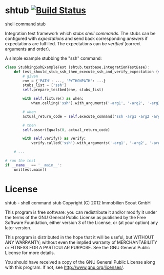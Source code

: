 shtub [![Build Status](https://secure.travis-ci.org/yadt/shtub.png?branch=master)](http://travis-ci.org/yadt/shtub)
=====

shell command stub

Integration test framework which *stubs shell commands*.
The stubs can be configured with *expectations* and send back corresponding
*answers* if expectations are fulfilled. The expectations can be *verified*
(correct arguments and order).


 A simple example stubbing the "ssh" command:
```python
class StubbingSshExampleTest (shtub.testbase.IntegrationTestBase):
    def test_should_stub_ssh_then_execute_ssh_and_verify_expectation (self):
        # given
        env = {'PATH': ..., 'PYTHONPATH': ...}
        stubs_list = ['ssh']
        self.prepare_testbed(env, stubs_list)

        with self.fixture() as when:
            when.calling('ssh').with_arguments('-arg1', '-arg2', '-arg3').then_return(0)

        # when
        actual_return_code = self.execute_command('ssh -arg1 -arg2 -arg3')

        # then
        self.assertEquals(0, actual_return_code)

        with self.verify() as verify:
            verify.called('ssh').with_arguments('-arg1', '-arg2', '-arg3')

    # ...

# run the test
if __name__ == '__main__':
    unittest.main()
```

License
=======

shtub - shell command stub
Copyright (C) 2012 Immobilien Scout GmbH

This program is free software: you can redistribute it and/or modify
it under the terms of the GNU General Public License as published by
the Free Software Foundation, either version 3 of the License, or
(at your option) any later version.

This program is distributed in the hope that it will be useful,
but WITHOUT ANY WARRANTY; without even the implied warranty of
MERCHANTABILITY or FITNESS FOR A PARTICULAR PURPOSE.  See the
GNU General Public License for more details.

You should have received a copy of the GNU General Public License
along with this program.  If not, see <http://www.gnu.org/licenses/>.

